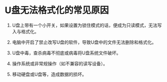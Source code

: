 # U盘无法格式化的常见原因

1. U盘上带有一个小开关，如果设置为锁住模式的话，便成为只读模式，无法写入与格式化。

2. 电脑中开启了禁止改写U盘的软件，导致U盘中的文件无法删除和格式化。

3. U盘中毒，查杀病毒不彻底或病毒将U盘系统文件破坏。

4. 操作系统或非常规操作（如不兼容的读写设备）。

5. 移动硬盘或U盘等，造成数据的损坏。
